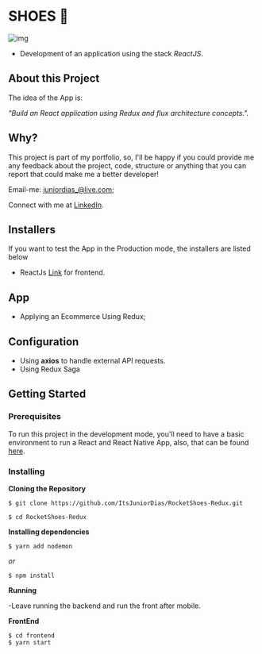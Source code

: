 # SHOES  👞
![img](https://user-images.githubusercontent.com/50254416/68608133-f0cd2780-0490-11ea-8304-6907c91e07aa.png)
 - Development of an application using the stack  *ReactJS*.
 
 ## About this Project

The idea of the App is:

_"Build an React application using Redux and flux architecture concepts."._
 
## Why?
This project is part of my portfolio, so, I'll be happy if you could provide me any feedback about the project, code, structure or anything that you can report that could make me a better developer!

Email-me: juniordias_@live.com;

Connect with me at [LinkedIn](https://www.linkedin.com/in/alexandre-junior-236894190/).

## Installers
If you want to test the App in the Production mode, the installers are listed below

- ReactJs [Link](https://reactjs.org/docs/getting-started.html) for frontend.


## App
 - Applying an Ecommerce Using Redux;
 
## Configuration
- Using **axios** to handle external API requests.
- Using Redux Saga 

## Getting Started

### Prerequisites

To run this project in the development mode, you'll need to have a basic environment to run a React and React Native App, also,  that can be found [here](https://facebook.github.io/react-native/docs/getting-started).

### Installing

**Cloning the Repository**

```
$ git clone https://github.com/ItsJuniorDias/RocketShoes-Redux.git

$ cd RocketShoes-Redux
```

**Installing dependencies**

```
$ yarn add nodemon
```

_or_

```
$ npm install
```
**Running**

-Leave running the backend and run the front after mobile.

**FrontEnd**

```
$ cd frontend
$ yarn start
```
